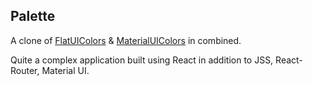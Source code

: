 ## Palette

A clone of [FlatUIColors](https://flatuicolors.com/) & [MaterialUIColors](https://materialuicolors.co/) in combined.

Quite a complex application built using React in addition to JSS, React-Router, Material UI.